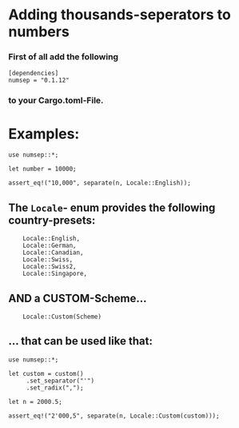 # Adding thousands-seperators to numbers

### First of all add the following
```
[dependencies]
numsep = "0.1.12"
```
### to your Cargo.toml-File.

# Examples:

```
use numsep::*;

let number = 10000;

assert_eq!("10,000", separate(n, Locale::English));

```

## The `Locale`- enum provides the following country-presets:

``` 
    Locale::English,
    Locale::German,
    Locale::Canadian,
    Locale::Swiss,
    Locale::Swiss2,
    Locale::Singapore,
```

## AND a CUSTOM-Scheme...

```
    Locale::Custom(Scheme)
```
## ... that can be used like that:

```
use numsep::*;

let custom = custom()
     .set_separator("'")
     .set_radix(",");

let n = 2000.5;
 
assert_eq!("2'000,5", separate(n, Locale::Custom(custom)));
```